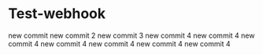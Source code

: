 # Test-webhook
new commit
new commit 2
new commit 3
new commit 4
new commit 4
new commit 4
new commit 4
new commit 4
new commit 4
new commit 4